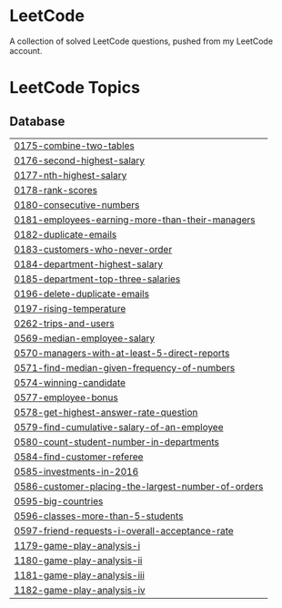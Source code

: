 # LeetCode
A collection of solved LeetCode questions, pushed from my LeetCode account. 

<!---LeetCode Topics Start-->
# LeetCode Topics
## Database
|  |
| ------- |
| [0175-combine-two-tables](https://github.com/JaleelJenkins/LeetCode/tree/master/0175-combine-two-tables) |
| [0176-second-highest-salary](https://github.com/JaleelJenkins/LeetCode/tree/master/0176-second-highest-salary) |
| [0177-nth-highest-salary](https://github.com/JaleelJenkins/LeetCode/tree/master/0177-nth-highest-salary) |
| [0178-rank-scores](https://github.com/JaleelJenkins/LeetCode/tree/master/0178-rank-scores) |
| [0180-consecutive-numbers](https://github.com/JaleelJenkins/LeetCode/tree/master/0180-consecutive-numbers) |
| [0181-employees-earning-more-than-their-managers](https://github.com/JaleelJenkins/LeetCode/tree/master/0181-employees-earning-more-than-their-managers) |
| [0182-duplicate-emails](https://github.com/JaleelJenkins/LeetCode/tree/master/0182-duplicate-emails) |
| [0183-customers-who-never-order](https://github.com/JaleelJenkins/LeetCode/tree/master/0183-customers-who-never-order) |
| [0184-department-highest-salary](https://github.com/JaleelJenkins/LeetCode/tree/master/0184-department-highest-salary) |
| [0185-department-top-three-salaries](https://github.com/JaleelJenkins/LeetCode/tree/master/0185-department-top-three-salaries) |
| [0196-delete-duplicate-emails](https://github.com/JaleelJenkins/LeetCode/tree/master/0196-delete-duplicate-emails) |
| [0197-rising-temperature](https://github.com/JaleelJenkins/LeetCode/tree/master/0197-rising-temperature) |
| [0262-trips-and-users](https://github.com/JaleelJenkins/LeetCode/tree/master/0262-trips-and-users) |
| [0569-median-employee-salary](https://github.com/JaleelJenkins/LeetCode/tree/master/0569-median-employee-salary) |
| [0570-managers-with-at-least-5-direct-reports](https://github.com/JaleelJenkins/LeetCode/tree/master/0570-managers-with-at-least-5-direct-reports) |
| [0571-find-median-given-frequency-of-numbers](https://github.com/JaleelJenkins/LeetCode/tree/master/0571-find-median-given-frequency-of-numbers) |
| [0574-winning-candidate](https://github.com/JaleelJenkins/LeetCode/tree/master/0574-winning-candidate) |
| [0577-employee-bonus](https://github.com/JaleelJenkins/LeetCode/tree/master/0577-employee-bonus) |
| [0578-get-highest-answer-rate-question](https://github.com/JaleelJenkins/LeetCode/tree/master/0578-get-highest-answer-rate-question) |
| [0579-find-cumulative-salary-of-an-employee](https://github.com/JaleelJenkins/LeetCode/tree/master/0579-find-cumulative-salary-of-an-employee) |
| [0580-count-student-number-in-departments](https://github.com/JaleelJenkins/LeetCode/tree/master/0580-count-student-number-in-departments) |
| [0584-find-customer-referee](https://github.com/JaleelJenkins/LeetCode/tree/master/0584-find-customer-referee) |
| [0585-investments-in-2016](https://github.com/JaleelJenkins/LeetCode/tree/master/0585-investments-in-2016) |
| [0586-customer-placing-the-largest-number-of-orders](https://github.com/JaleelJenkins/LeetCode/tree/master/0586-customer-placing-the-largest-number-of-orders) |
| [0595-big-countries](https://github.com/JaleelJenkins/LeetCode/tree/master/0595-big-countries) |
| [0596-classes-more-than-5-students](https://github.com/JaleelJenkins/LeetCode/tree/master/0596-classes-more-than-5-students) |
| [0597-friend-requests-i-overall-acceptance-rate](https://github.com/JaleelJenkins/LeetCode/tree/master/0597-friend-requests-i-overall-acceptance-rate) |
| [1179-game-play-analysis-i](https://github.com/JaleelJenkins/LeetCode/tree/master/1179-game-play-analysis-i) |
| [1180-game-play-analysis-ii](https://github.com/JaleelJenkins/LeetCode/tree/master/1180-game-play-analysis-ii) |
| [1181-game-play-analysis-iii](https://github.com/JaleelJenkins/LeetCode/tree/master/1181-game-play-analysis-iii) |
| [1182-game-play-analysis-iv](https://github.com/JaleelJenkins/LeetCode/tree/master/1182-game-play-analysis-iv) |
<!---LeetCode Topics End-->
